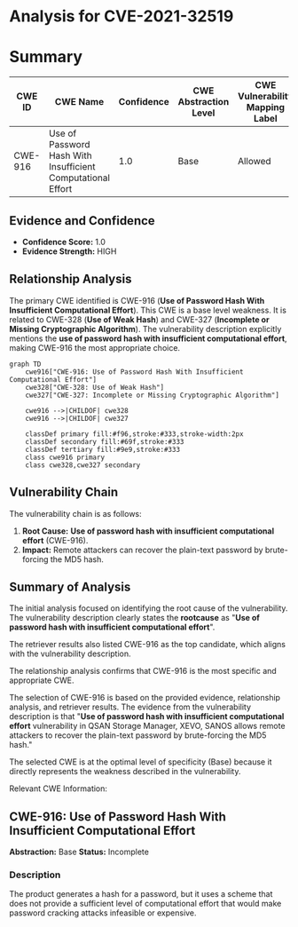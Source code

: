 # Analysis for CVE-2021-32519

# Summary
| CWE ID | CWE Name | Confidence | CWE Abstraction Level | CWE Vulnerability Mapping Label | CWE-Vulnerability Mapping Notes |
|---|---|---|---|---|---|
| CWE-916 | Use of Password Hash With Insufficient Computational Effort | 1.0 | Base | Allowed | Primary CWE |

## Evidence and Confidence

*   **Confidence Score:** 1.0
*   **Evidence Strength:** HIGH

## Relationship Analysis
The primary CWE identified is CWE-916 (**Use of Password Hash With Insufficient Computational Effort**). This CWE is a base level weakness. It is related to CWE-328 (**Use of Weak Hash**) and CWE-327 (**Incomplete or Missing Cryptographic Algorithm**). The vulnerability description explicitly mentions the **use of password hash with insufficient computational effort**, making CWE-916 the most appropriate choice.

```mermaid
graph TD
    cwe916["CWE-916: Use of Password Hash With Insufficient Computational Effort"]
    cwe328["CWE-328: Use of Weak Hash"]
    cwe327["CWE-327: Incomplete or Missing Cryptographic Algorithm"]
    
    cwe916 -->|CHILDOF| cwe328
    cwe916 -->|CHILDOF| cwe327
    
    classDef primary fill:#f96,stroke:#333,stroke-width:2px
    classDef secondary fill:#69f,stroke:#333
    classDef tertiary fill:#9e9,stroke:#333
    class cwe916 primary
    class cwe328,cwe327 secondary
```

## Vulnerability Chain
The vulnerability chain is as follows:
1.  **Root Cause:** **Use of password hash with insufficient computational effort** (CWE-916).
2.  **Impact:** Remote attackers can recover the plain-text password by brute-forcing the MD5 hash.

## Summary of Analysis
The initial analysis focused on identifying the root cause of the vulnerability. The vulnerability description clearly states the **rootcause** as "**Use of password hash with insufficient computational effort**".

The retriever results also listed CWE-916 as the top candidate, which aligns with the vulnerability description.

The relationship analysis confirms that CWE-916 is the most specific and appropriate CWE.

The selection of CWE-916 is based on the provided evidence, relationship analysis, and retriever results. The evidence from the vulnerability description is that "**Use of password hash with insufficient computational effort** vulnerability in QSAN Storage Manager, XEVO, SANOS allows remote attackers to recover the plain-text password by brute-forcing the MD5 hash."

The selected CWE is at the optimal level of specificity (Base) because it directly represents the weakness described in the vulnerability.

Relevant CWE Information:
## CWE-916: Use of Password Hash With Insufficient Computational Effort
**Abstraction:** Base
**Status:** Incomplete

### Description
The product generates a hash for a password, but it uses a scheme that does not provide a sufficient level of computational effort that would make password cracking attacks infeasible or expensive.